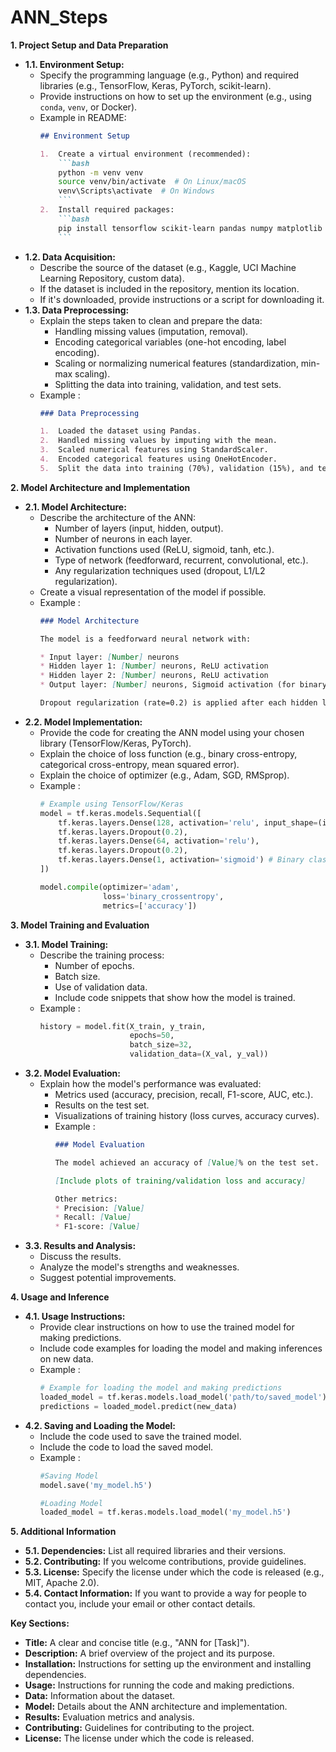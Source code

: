 # ANN_Steps

**1. Project Setup and Data Preparation**

* **1.1. Environment Setup:**
    * Specify the programming language (e.g., Python) and required libraries (e.g., TensorFlow, Keras, PyTorch, scikit-learn).
    * Provide instructions on how to set up the environment (e.g., using `conda`, `venv`, or Docker).
    * Example in README:
        ```markdown
        ## Environment Setup

        1.  Create a virtual environment (recommended):
            ```bash
            python -m venv venv
            source venv/bin/activate  # On Linux/macOS
            venv\Scripts\activate  # On Windows
            ```
        2.  Install required packages:
            ```bash
            pip install tensorflow scikit-learn pandas numpy matplotlib
            ```
        ```
* **1.2. Data Acquisition:**
    * Describe the source of the dataset (e.g., Kaggle, UCI Machine Learning Repository, custom data).
    * If the dataset is included in the repository, mention its location.
    * If it's downloaded, provide instructions or a script for downloading it.
* **1.3. Data Preprocessing:**
    * Explain the steps taken to clean and prepare the data:
        * Handling missing values (imputation, removal).
        * Encoding categorical variables (one-hot encoding, label encoding).
        * Scaling or normalizing numerical features (standardization, min-max scaling).
        * Splitting the data into training, validation, and test sets.
    * Example :
        ```markdown
        ### Data Preprocessing

        1.  Loaded the dataset using Pandas.
        2.  Handled missing values by imputing with the mean.
        3.  Scaled numerical features using StandardScaler.
        4.  Encoded categorical features using OneHotEncoder.
        5.  Split the data into training (70%), validation (15%), and test (15%) sets.
        ```

**2. Model Architecture and Implementation**

* **2.1. Model Architecture:**
    * Describe the architecture of the ANN:
        * Number of layers (input, hidden, output).
        * Number of neurons in each layer.
        * Activation functions used (ReLU, sigmoid, tanh, etc.).
        * Type of network (feedforward, recurrent, convolutional, etc.).
        * Any regularization techniques used (dropout, L1/L2 regularization).
    * Create a visual representation of the model if possible.
    * Example :
        ```markdown
        ### Model Architecture

        The model is a feedforward neural network with:

        * Input layer: [Number] neurons
        * Hidden layer 1: [Number] neurons, ReLU activation
        * Hidden layer 2: [Number] neurons, ReLU activation
        * Output layer: [Number] neurons, Sigmoid activation (for binary classification)

        Dropout regularization (rate=0.2) is applied after each hidden layer.
        ```
* **2.2. Model Implementation:**
    * Provide the code for creating the ANN model using your chosen library (TensorFlow/Keras, PyTorch).
    * Explain the choice of loss function (e.g., binary cross-entropy, categorical cross-entropy, mean squared error).
    * Explain the choice of optimizer (e.g., Adam, SGD, RMSprop).
    * Example :
        ```python
        # Example using TensorFlow/Keras
        model = tf.keras.models.Sequential([
            tf.keras.layers.Dense(128, activation='relu', input_shape=(input_shape,)),
            tf.keras.layers.Dropout(0.2),
            tf.keras.layers.Dense(64, activation='relu'),
            tf.keras.layers.Dropout(0.2),
            tf.keras.layers.Dense(1, activation='sigmoid') # Binary classification
        ])

        model.compile(optimizer='adam',
                      loss='binary_crossentropy',
                      metrics=['accuracy'])
        ```

**3. Model Training and Evaluation**

* **3.1. Model Training:**
    * Describe the training process:
        * Number of epochs.
        * Batch size.
        * Use of validation data.
        * Include code snippets that show how the model is trained.
    * Example :
        ```python
        history = model.fit(X_train, y_train,
                            epochs=50,
                            batch_size=32,
                            validation_data=(X_val, y_val))
        ```
* **3.2. Model Evaluation:**
    * Explain how the model's performance was evaluated:
        * Metrics used (accuracy, precision, recall, F1-score, AUC, etc.).
        * Results on the test set.
        * Visualizations of training history (loss curves, accuracy curves).
        * Example :
            ```markdown
            ### Model Evaluation

            The model achieved an accuracy of [Value]% on the test set.

            [Include plots of training/validation loss and accuracy]

            Other metrics:
            * Precision: [Value]
            * Recall: [Value]
            * F1-score: [Value]
            ```
* **3.3. Results and Analysis:**
    * Discuss the results.
    * Analyze the model's strengths and weaknesses.
    * Suggest potential improvements.

**4. Usage and Inference**

* **4.1. Usage Instructions:**
    * Provide clear instructions on how to use the trained model for making predictions.
    * Include code examples for loading the model and making inferences on new data.
    * Example :
        ```python
        # Example for loading the model and making predictions
        loaded_model = tf.keras.models.load_model('path/to/saved_model')
        predictions = loaded_model.predict(new_data)
        ```
* **4.2. Saving and Loading the Model:**
    * Include the code used to save the trained model.
    * Include the code to load the saved model.
    * Example :
        ```python
        #Saving Model
        model.save('my_model.h5')

        #Loading Model
        loaded_model = tf.keras.models.load_model('my_model.h5')
        ```

**5. Additional Information**

* **5.1. Dependencies:** List all required libraries and their versions.
* **5.2. Contributing:** If you welcome contributions, provide guidelines.
* **5.3. License:** Specify the license under which the code is released (e.g., MIT, Apache 2.0).
* **5.4. Contact Information:** If you want to provide a way for people to contact you, include your email or other contact details.

**Key Sections:**

* **Title:** A clear and concise title (e.g., "ANN for [Task]").
* **Description:** A brief overview of the project and its purpose.
* **Installation:** Instructions for setting up the environment and installing dependencies.
* **Usage:** Instructions for running the code and making predictions.
* **Data:** Information about the dataset.
* **Model:** Details about the ANN architecture and implementation.
* **Results:** Evaluation metrics and analysis.
* **Contributing:** Guidelines for contributing to the project.
* **License:** The license under which the code is released.


